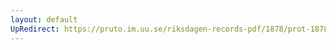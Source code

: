 ```yaml
---
layout: default
UpRedirect: https://pruto.im.uu.se/riksdagen-records-pdf/1878/prot-1878--ak--025/prot-1878--ak--025_040.pdf
---
```

